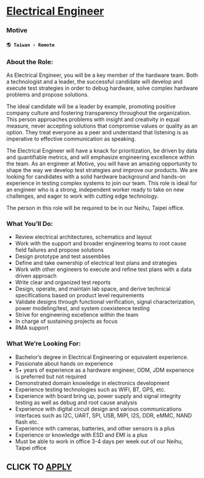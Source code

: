 # [Electrical Engineer](https://www.remotewlb.com/apply/electrical-engineer-118117)  
### Motive  
#### `🌎 Taiwan - Remote`  

### **About the Role:**

As Electrical Engineer, you will be a key member of the hardware team. Both a technologist and a leader, the successful candidate will develop and execute test strategies in order to debug hardware, solve complex hardware problems and propose solutions.

The ideal candidate will be a leader by example, promoting positive company culture and fostering transparency throughout the organization. This person approaches problems with insight and creativity in equal measure, never accepting solutions that compromise values or quality as an option. They treat everyone as a peer and understand that listening is as imperative to effective communication as speaking.

The Electrical Engineer will have a knack for prioritization, be driven by data and quantifiable metrics, and will emphasize engineering excellence within the team. As an engineer at Motive, you will have an amazing opportunity to shape the way we develop test strategies and improve our products. We are looking for candidates with a solid hardware background and hands-on experience in testing complex systems to join our team. This role is ideal for an engineer who is a strong, independent worker ready to take on new challenges, and eager to work with cutting edge technology.

The person in this role will be required to be in our Neihu, Taipei office.

### **What You’ll Do:**

  * Review electrical architectures, schematics and layout
  * Work with the support and broader engineering teams to root cause field failures and propose solutions
  * Design prototype and test assemblies
  * Define and take ownership of electrical test plans and strategies
  * Work with other engineers to execute and refine test plans with a data driven approach
  * Write clear and organized test reports
  * Design, operate, and maintain lab space, and derive technical specifications based on product level requirements
  * Validate designs through functional verification, signal characterization, power modeling/test, and system coexistence testing
  * Strive for engineering excellence within the team
  * In charge of sustaining projects as focus
  * RMA support

### **What We’re Looking For:**

  * Bachelor’s degree in Electrical Engineering or equivalent experience.
  * Passionate about hands on experience
  * 5+ years of experience as a hardware engineer, ODM, JDM experience is preferred but not required
  * Demonstrated domain knowledge in electronics development
  * Experience testing technologies such as WIFI, BT, GPS, etc.
  * Experience with board bring up, power supply and signal integrity testing as well as debug and root cause analysis
  * Experience with digital circuit design and various communications interfaces such as I2C, UART, SPI, USB, MIPI, I2S, DDR, eMMC, NAND flash etc.
  * Experience with cameras, batteries, and other sensors is a plus
  * Experience or knowledge with ESD and EMI is a plus
  * Must be able to work in office 3-4 days per week out of our Neihu, Taipei office

  
## CLICK TO [APPLY](https://www.remotewlb.com/apply/electrical-engineer-118117)

